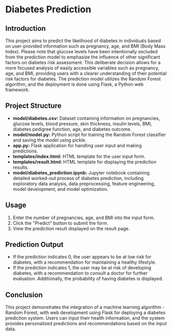 # Diabetes Prediction

## Introduction

This project aims to predict the likelihood of diabetes in individuals based on user-provided information such as pregnancy, age, and BMI (Body Mass Index). Please note that glucose levels have been intentionally excluded from the prediction model to emphasize the influence of other significant factors on diabetes risk assessment. This deliberate decision allows for a more focused analysis of easily accessible variables such as pregnancy, age, and BMI, providing users with a clearer understanding of their potential risk factors for diabetes. The prediction model utilizes the Random Forest algorithm, and the deployment is done using Flask, a Python web framework.

## Project Structure

- **model/diabetes.csv:** Dataset containing information on pregnancies, glucose levels, blood pressure, skin thickness, insulin levels, BMI, diabetes pedigree function, age, and diabetes outcome.
- **model/model.py:** Python script for training the Random Forest classifier and saving the model using pickle.
- **app.py:** Flask application for handling user input and making predictions.
- **templates/index.html:** HTML template for the user input form.
- **templates/result.html:** HTML template for displaying the prediction results.
- **model/diabetes_prediction.ipynb:** Jupyter notebook containing detailed worked-out process of diabetes prediction, including exploratory data analysis, data preprocessing, feature engineering, model development, and model optimization.

## Usage

1. Enter the number of pregnancies, age, and BMI into the input form.
2. Click the "Predict" button to submit the form.
3. View the prediction result displayed on the result page.

## Prediction Output

- If the prediction indicates 0, the user appears to be at low risk for diabetes, with a recommendation for maintaining a healthy lifestyle.
- If the prediction indicates 1, the user may be at risk of developing diabetes, with a recommendation to consult a doctor for further evaluation. Additionally, the probability of having diabetes is displayed.

## Conclusion

This project demonstrates the integration of a machine learning algorithm - Random Forest, with web development using Flask for deploying a diabetes prediction system. Users can input their health information, and the system provides personalized predictions and recommendations based on the input data.

